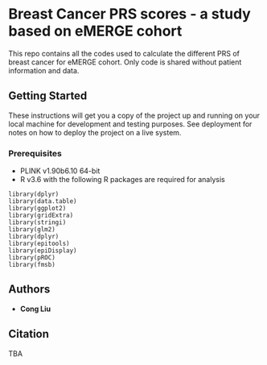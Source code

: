 # Breast Cancer PRS scores - a study based on eMERGE cohort
This repo contains all the codes used to calculate the different PRS of breast cancer for eMERGE cohort. Only code is shared without patient information and data.

## Getting Started

These instructions will get you a copy of the project up and running on your local machine for development and testing purposes. See deployment for notes on how to deploy the project on a live system.

### Prerequisites
- PLINK v1.90b6.10 64-bit
- R v3.6 with the following R packages are required for analysis
```
library(dplyr)
library(data.table)
library(ggplot2)
library(gridExtra)
library(stringi)
library(glm2)
library(dplyr)
library(epitools)
library(epiDisplay)
library(pROC)
library(fmsb)
```

## Authors

* **Cong Liu** 

## Citation

TBA


